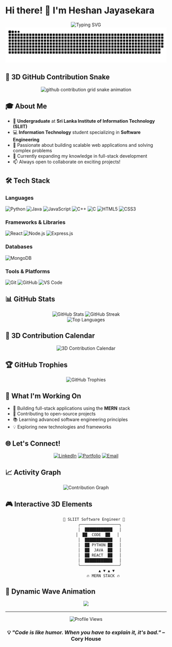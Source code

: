 # Hi there! 👋 I'm Heshan Jayasekara

<div align="center">
  <img src="https://readme-typing-svg.herokuapp.com?font=Fira+Code&pause=1000&color=00D9FF&center=true&vCenter=true&width=435&lines=Software+Engineering+Student;MERN+Stack+Developer;Problem+Solver;Code+Enthusiast" alt="Typing SVG" />
</div>

<div align="center">
  <img src="https://raw.githubusercontent.com/platane/platane/output/github-contribution-grid-snake-dark.svg" alt="Snake animation" />
</div>

## 🌟 3D GitHub Contribution Snake
<div align="center">
  <picture>
    <source media="(prefers-color-scheme: dark)" srcset="https://raw.githubusercontent.com/YOUR_USERNAME/YOUR_USERNAME/output/github-contribution-grid-snake-dark.svg">
    <source media="(prefers-color-scheme: light)" srcset="https://raw.githubusercontent.com/YOUR_USERNAME/YOUR_USERNAME/output/github-contribution-grid-snake.svg">
    <img alt="github contribution grid snake animation" src="https://raw.githubusercontent.com/YOUR_USERNAME/YOUR_USERNAME/output/github-contribution-grid-snake.svg">
  </picture>
</div>

## 🎓 About Me

- 🏫 **Undergraduate** at **Sri Lanka Institute of Information Technology (SLIIT)**
- 💻 **Information Technology** student specializing in **Software Engineering**
- 🚀 Passionate about building scalable web applications and solving complex problems
- 🌱 Currently expanding my knowledge in full-stack development
- 📫 Always open to collaborate on exciting projects!

## 🛠️ Tech Stack

### Languages
![Python](https://img.shields.io/badge/Python-3776AB?style=for-the-badge&logo=python&logoColor=white)
![Java](https://img.shields.io/badge/Java-ED8B00?style=for-the-badge&logo=openjdk&logoColor=white)
![JavaScript](https://img.shields.io/badge/JavaScript-F7DF1E?style=for-the-badge&logo=javascript&logoColor=black)
![C++](https://img.shields.io/badge/C++-00599C?style=for-the-badge&logo=c%2B%2B&logoColor=white)
![C](https://img.shields.io/badge/C-00599C?style=for-the-badge&logo=c&logoColor=white)
![HTML5](https://img.shields.io/badge/HTML5-E34F26?style=for-the-badge&logo=html5&logoColor=white)
![CSS3](https://img.shields.io/badge/CSS3-1572B6?style=for-the-badge&logo=css3&logoColor=white)

### Frameworks & Libraries
![React](https://img.shields.io/badge/React-20232A?style=for-the-badge&logo=react&logoColor=61DAFB)
![Node.js](https://img.shields.io/badge/Node.js-43853D?style=for-the-badge&logo=node.js&logoColor=white)
![Express.js](https://img.shields.io/badge/Express.js-404D59?style=for-the-badge)

### Databases
![MongoDB](https://img.shields.io/badge/MongoDB-4EA94B?style=for-the-badge&logo=mongodb&logoColor=white)

### Tools & Platforms
![Git](https://img.shields.io/badge/Git-F05032?style=for-the-badge&logo=git&logoColor=white)
![GitHub](https://img.shields.io/badge/GitHub-100000?style=for-the-badge&logo=github&logoColor=white)
![VS Code](https://img.shields.io/badge/VS_Code-0078D4?style=for-the-badge&logo=visual%20studio%20code&logoColor=white)

## 📊 GitHub Stats

<div align="center">
  <img src="https://github-readme-stats.vercel.app/api?username=HeshanJayasekara18&theme=tokyonight&hide_border=true&include_all_commits=false&count_private=false" alt="GitHub Stats" />
  <img src="https://github-readme-streak-stats.herokuapp.com/?user=HeshanJayasekara18&theme=tokyonight&hide_border=true" alt="GitHub Streak" />
</div>

<div align="center">
  <img src="https://github-readme-stats.vercel.app/api/top-langs/?username=HeshanJayasekara18&theme=tokyonight&hide_border=true&include_all_commits=false&count_private=false&layout=compact" alt="Top Languages" />
</div>

## 🚀 3D Contribution Calendar
<div align="center">
  <img src="https://github-readme-3d-contrib-calendar.vercel.app/api/HeshanJayasekara18?theme=dark" alt="3D Contribution Calendar" />
</div>



## 🏆 GitHub Trophies
<div align="center">
  <img src="https://github-profile-trophy.vercel.app/?username=HeshanJayasekara18&theme=tokyonight&no-frame=true&no-bg=false&margin-w=4" alt="GitHub Trophies" />
</div>

## 💼 What I'm Working On

- 🔭 Building full-stack applications using the **MERN** stack
- 🌟 Contributing to open-source projects
- 📚 Learning advanced software engineering principles
- 💡 Exploring new technologies and frameworks

## 🌐 Let's Connect!

<div align="center">
  
[![LinkedIn](https://img.shields.io/badge/LinkedIn-0077B5?style=for-the-badge&logo=linkedin&logoColor=white)](https://linkedin.com/in/your-profile)
[![Portfolio](https://img.shields.io/badge/Portfolio-FF5722?style=for-the-badge&logo=todoist&logoColor=white)](https://your-portfolio.com)
[![Email](https://img.shields.io/badge/Email-D14836?style=for-the-badge&logo=gmail&logoColor=white)](mailto:your.email@gmail.com)

</div>

## 📈 Activity Graph
<div align="center">
  <img src="https://github-readme-activity-graph.vercel.app/graph?username=HeshanJayasekara18&theme=tokyo-night&hide_border=true" alt="Contribution Graph" />
</div>

## 🎮 Interactive 3D Elements
<div align="center">
  
```
       🌟 SLIIT Software Engineer 🌟
            ╭─────────────────╮
            │  ████████████   │
            │  ██  CODE  ██   │  
            │  ████████████   │
            │  ██ PYTHON ██   │
            │  ██  JAVA  ██   │
            │  ██ REACT  ██   │
            │  ████████████   │
            ╰─────────────────╯
                  ▲ ▼ ▲ ▼
               🔥 MERN STACK 🔥
```

</div>

## 🌈 Dynamic Wave Animation
<div align="center">
  <img src="https://capsule-render.vercel.app/api?type=waving&color=gradient&customColorList=6,11,20&height=180&section=header&text=Software%20Engineer&fontSize=42&fontColor=fff&animation=twinkling&fontAlignY=32" />
</div>

---

<div align="center">
  <img src="https://komarev.com/ghpvc/?username=HeshanJayasekara18&label=Profile%20views&color=0e75b6&style=flat" alt="Profile Views" />
</div>

<div align="center">
  
### 💡 *"Code is like humor. When you have to explain it, it's bad."* – Cory House

</div>
